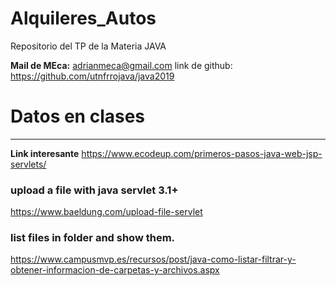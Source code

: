 # Alquileres_Autos
Repositorio del TP de la Materia JAVA

**Mail de MEca:** adrianmeca@gmail.com
link de github: https://github.com/utnfrrojava/java2019

# Datos en clases


---


**Link interesante**
https://www.ecodeup.com/primeros-pasos-java-web-jsp-servlets/

### upload a file with java servlet 3.1+
https://www.baeldung.com/upload-file-servlet

### list files in folder and show them.
https://www.campusmvp.es/recursos/post/java-como-listar-filtrar-y-obtener-informacion-de-carpetas-y-archivos.aspx


